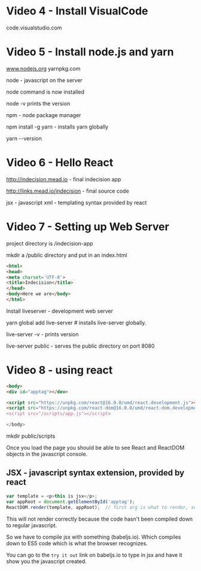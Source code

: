 # Video 4 - Install VisualCode
code.visualstudio.com

# Video 5 - Install node.js and yarn

www.nodejs.org yarnpkg.com

node - javascript on the server

node command is now installed

node -v  prints the version

npm - node package manager

npm install -g yarn   - installs yarn globally

yarn --version

# Video 6 - Hello React

http://indecision.mead.io  - final indecision app

http://links.mead.io/indecision - final source code

jsx - javascript xml - templating syntax provided by react

# Video 7 - Setting up Web Server

project directory is /indecision-app

mkdir a /public directory and put in an index.html

```html
<html>
<head>
<meta charset='UTF-8'>
<title>Indecision</title>
</head>
<body>Here we are</body>
</html>
```

Install liveserver - development web server

yarn global add live-server   # installs live-server globally.

live-server -v   - prints version

live-server public   - serves the public directory on port 8080

# Video 8 - using react

```html
<body>
<div id="apptag"></dev>

<script src="https://unpkg.com/react@16.0.0/umd/react.development.js"></script>
<script src="https://unpkg.com/react-dom@16.0.0/umd/react-dom.development.js">/<script>
<script src="/scripts/app.js"></script>

</body>
```
mkdir public/scripts

Once you load the page you should be able to see React and ReactDOM objects in the javascript console.

## JSX - javascript syntax extension, provided by react

```javascript
var template = <p>this is jsx</p>;
var appRoot = document.getElementById('apptag');
ReactDOM.render(template, appRoot);  // first arg is what to render, second is where to render it.
```

This will not render correctly because the code hasn't been compiled down to regular javascript.

So we have to compile jsx with something (babeljs.io). Which compiles down to ES5 code which is what the browser recognizes.

You can go to the `try it out` link on babeljs.io to type in jsx and have it show you the javascript created.



